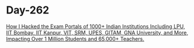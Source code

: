 # Day-262

[How I Hacked the Exam Portals of 1000+ Indian Institutions Including LPU, IIT Bombay, IIT Kanpur, VIT, SRM, UPES, GITAM, GNA University, and More, Impacting Over 1 Million Students and 65,000+ Teachers.](https://medium.com/@0xd3vil/hacked-examination-portals-of-indian-universities-lpu-iit-bombay-iit-kanpur-3d5ff46f3e5a)
